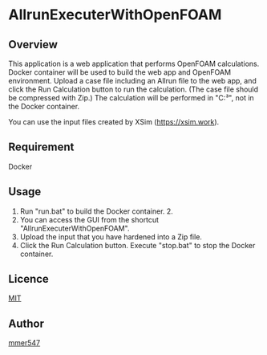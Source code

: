 # AllrunExecuterWithOpenFOAM

## Overview

This application is a web application that performs OpenFOAM calculations.
Docker container will be used to build the web app and OpenFOAM environment.
Upload a case file including an Allrun file to the web app, and click the Run Calculation button to run the calculation. (The case file should be compressed with Zip.)
The calculation will be performed in "C:³", not in the Docker container.

You can use the input files created by XSim (https://xsim.work).

## Requirement

Docker

## Usage

1. Run "run.bat" to build the Docker container. 2.
2. You can access the GUI from the shortcut "AllrunExecuterWithOpenFOAM".
3. Upload the input that you have hardened into a Zip file.
4. Click the Run Calculation button.
Execute "stop.bat" to stop the Docker container.

## Licence

[MIT](https://github.com/tcnksm/tool/blob/master/LICENCE)

## Author

[mmer547](https://github.com/mmer547)